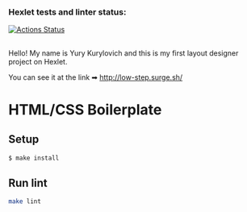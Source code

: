 ### Hexlet tests and linter status:
[![Actions Status](https://github.com/yurykurylovich/layout-designer-project-lvl1/workflows/hexlet-check/badge.svg)](https://github.com/yurykurylovich/layout-designer-project-lvl1/actions)
##

Hello! My name is Yury Kurylovich and this is my first layout designer project on Hexlet.

You can see it at the link ➡ http://low-step.surge.sh/

# HTML/CSS Boilerplate

## Setup

```sh
$ make install
```

## Run lint

```sh
make lint
```